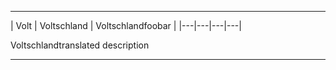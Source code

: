 ---------
| Volt | Voltschland | Voltschlandfoobar | 
|---|---|---|---|

Voltschlandtranslated description

---------